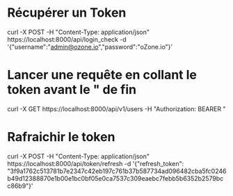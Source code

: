 # Récupérer un Token
curl -X POST -H "Content-Type: application/json" https://localhost:8000/api/login_check -d '{"username":"admin@ozone.io","password":"oZone.io"}'

# Lancer une requête en collant le token avant le " de fin
curl -X GET https://localhost:8000/api/v1/users -H "Authorization: BEARER "

# Rafraichir le token
curl -X POST -H "Content-Type: application/json" https://localhost:8000/api/token/refresh -d '{"refresh_token": "3f9a1762c513781b7e2347c42eb197c761b37b587734ad096482cba5fc0246b49d12388870e1b00e1bc0bf05e0ca7537c309eaebc7febb5b6352b2579bcc86b9"}'
